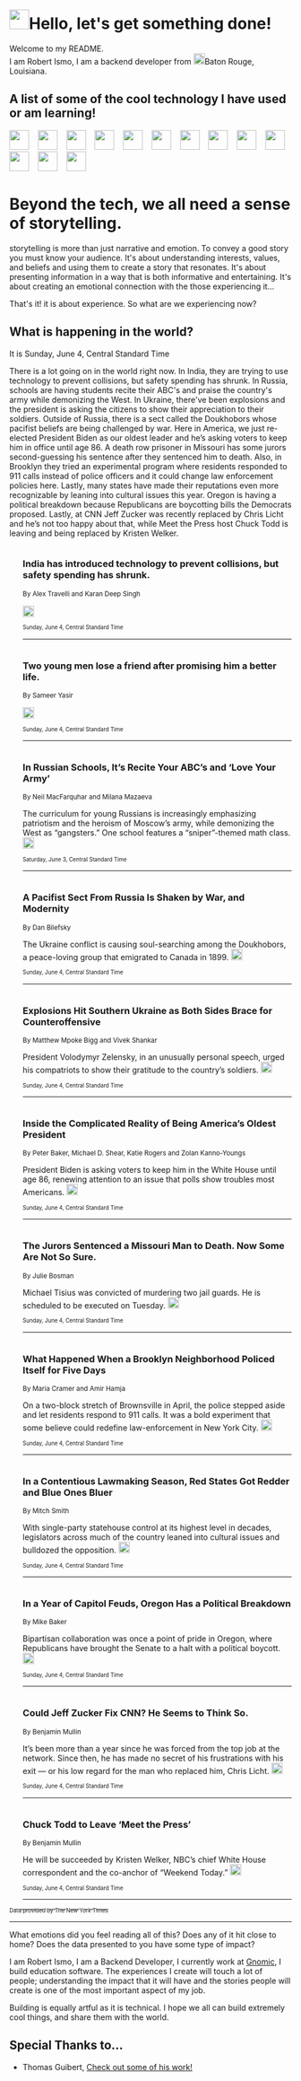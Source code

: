 <h1><img src="https://emojis.slackmojis.com/emojis/images/1643514375/3493/hot-coffee.gif?1643514375" width="35"/>Hello, let's get something done!</h1>

<p>Welcome to my README.<br/>
I am Robert Ismo, I am a backend developer from <img src="https://emojis.slackmojis.com/emojis/images/1638395689/50435/moulin_rouge.png?1638395689" width="20"/>Baton Rouge, Louisiana.</p>
<h2>A list of some of the cool technology I have used or am learning!</h2>
<p>
<img src="https://emojis.slackmojis.com/emojis/images/1643516091/21142/meow_bongotap.gif?1643516091" width="35" alt="">
<img src="https://img.shields.io/badge/Favorite%20Frontend%20Framework-SvelteKit-f83903" alt="">
<img src="https://img.shields.io/badge/Second%20Favorite-Vue-40b581" alt="">
<img src="https://img.shields.io/badge/Most%20Used%20Runtime-Nodejs-78b061" alt="">
<img src="https://emojis.slackmojis.com/emojis/images/1643517416/34482/fire.gif?1643517416" width="35" alt="">
<img src="https://img.shields.io/badge/Javascript%20But%20Better-Typescript-0078ca" alt="">
<img src="https://img.shields.io/badge/Favorite%20Language-Elixir-3e244d" alt="">
<img src="https://img.shields.io/badge/Containerize%20Everything-Docker-6ac9ef" alt="">
<img src="https://emojis.slackmojis.com/emojis/images/1643514596/5999/meow_party.gif?1643514596" width="35" alt="">
<img src="https://img.shields.io/badge/API%20Love%20Language-Graphql-de32a5" alt="">
<img src="https://img.shields.io/badge/Our%20Favorite%20Version%20Controller-Git-e94f33" alt="">
<img src="https://img.shields.io/badge/Favorite%20Database-Redis-d42d1d" alt="">
<img src="https://emojis.slackmojis.com/emojis/images/1643514559/5584/deployparrot.gif?1643514559" width="35" alt="">
<img src="https://img.shields.io/badge/Container%20Interstate-RabbitMQ-f66200" alt="">
<img src="https://img.shields.io/badge/Gotta%20Learn-Kubernetes-316adf" alt="">
<img src="https://img.shields.io/badge/Really%20Mature%20Now-WASM-654fef" alt="">
<img src="https://emojis.slackmojis.com/emojis/images/1666642497/61942/dance_vibe.gif?1666642497" width="35" alt="">
<img src="https://img.shields.io/badge/For%20My%20M1-ARM64-657d96" alt="">
<img src="https://img.shields.io/badge/Loving%20This%20So%20Much-TailwindCSS-17bcb5" alt="">
<img src="https://img.shields.io/badge/Cool%20Build%20Tool-Vite-f9cb24" alt="">
<img src="https://emojis.slackmojis.com/emojis/images/1669231376/62819/working-on-it.gif?1669231376" width="35" alt="">
<img src="https://img.shields.io/badge/Fun%20and%20Easy%20Database-MongoDB-5f8c49" alt="">
<img src="https://img.shields.io/badge/JS%20Life%20Support-NPM-c73737" alt="">
<img src="https://img.shields.io/badge/I%20Liked%20It-DynamoDB-0073b9" alt="">
<img src="https://emojis.slackmojis.com/emojis/images/1643514045/46/question.gif?1643514045" width="35" alt="">
<img src="https://img.shields.io/badge/cool-React-60d6f9" alt="">
<img src="https://img.shields.io/badge/Future%20Big%20Project-Lambda-f37e00" alt="">
<img src="https://img.shields.io/badge/NPM%20But%20Better-PNPM-f1aa07" alt="">
<img src="https://emojis.slackmojis.com/emojis/images/1643514943/9662/fbwow.gif?1643514943" width="35" alt="">
<img src="https://img.shields.io/badge/First%20Language-C-662079" alt="">
<img src="https://img.shields.io/badge/Where%20I%20Deploy%20Frontend-Vercel-000000" alt="">
<img src="https://img.shields.io/badge/Who%20Does%20not%20Want%20an%20App-Swift-f9492a" alt="">
<img src="https://emojis.slackmojis.com/emojis/images/1643514058/151/javascript.png?1643514058" width="35" alt="">
<img src="https://img.shields.io/badge/cool-Python-fbd542" alt="">
<img src="https://img.shields.io/badge/Favorite%20Something-Stripe-656cdc" alt="">
<img src="https://img.shields.io/badge/Of%20Course-HTML5-ed6327" alt="">
<img src="https://emojis.slackmojis.com/emojis/images/1660415405/60731/bomb.gif?1660415405" width="35" alt="">
<img src="https://img.shields.io/badge/hate-CSS-2964ec" alt="">
<img src="https://img.shields.io/badge/Learning-CircleCI-141215" alt="">
<img src="https://img.shields.io/badge/Learning-Rust-fbbb3b" alt="">
<img src="https://emojis.slackmojis.com/emojis/images/1660415397/60712/writing-hand.gif?1660415397" width="35" alt="">
<img src="https://img.shields.io/badge/Dev%20Browser%20of%20Choice-Firefox-cc4e26" alt="">
<img src="https://img.shields.io/badge/Recoverying%20From%20Windows-UNIX-1781e3" alt="">
<img src="https://img.shields.io/badge/LOVE-LogSeq-90c1c2" alt="">
<img src="https://emojis.slackmojis.com/emojis/images/1643514066/223/kirby.gif?1643514066" width="35" alt="">
<img src="https://img.shields.io/badge/Daily%20Driver-MacOS-e6e6e8" alt="">
<img src="https://img.shields.io/badge/Git%20Server-Github-000000" alt="">
<img src="https://img.shields.io/badge/enjoyable-EC2-f17428" alt="">
<img src="https://emojis.slackmojis.com/emojis/images/1643514239/2069/excited.gif?1643514239" width="35" alt="">
</p>
<h1>Beyond the tech, we all need a sense of storytelling.</h1>
<p>storytelling is more than just narrative and emotion. To convey a good story you must know your audience. It's about understanding interests, values, and beliefs and using them to create a story that resonates. It's about presenting information in a way that is both informative and entertaining. It's about creating an emotional connection with the those experiencing it...</p>
<p>That's it! it is about experience. So what are we experiencing now?</p>
<h2>What is happening in the world?</h2>
<p>It is Sunday, June 4, Central Standard Time</p>
<p>
There is a lot going on in the world right now. In India, they are trying to use technology to prevent collisions, but safety spending has shrunk. In Russia, schools are having students recite their ABC&#39;s and praise the country&#39;s army while demonizing the West. In Ukraine, there&#39;ve been explosions and the president is asking the citizens to show their appreciation to their soldiers. Outside of Russia, there is a sect called the Doukhobors whose pacifist beliefs are being challenged by war. Here in America, we just re-elected President Biden as our oldest leader and he’s asking voters to keep him in office until age 86. A death row prisoner in Missouri has some jurors second-guessing his sentence after they sentenced him to death. Also, in Brooklyn they tried an experimental program where residents responded to 911 calls instead of police officers and it could change law enforcement policies here. Lastly, many states have made their reputations even more recognizable by leaning into cultural issues this year. Oregon is having a political breakdown because Republicans are boycotting bills the Democrats proposed.  Lastly, at CNN Jeff Zucker was recently replaced by Chris Licht and he’s not too happy about that, while Meet the Press host Chuck Todd is leaving and being replaced by Kristen Welker.</p>
<ol>
<img src="https://img.shields.io/badge/-world-blue" alt="">
<h3>India has introduced technology to prevent collisions, but safety spending has shrunk.</h3>
<sub>By Alex Travelli and Karan Deep Singh</sub>
<p>  <a href="https://nyti.ms/3qfOne3"><img src="https://developer.nytimes.com/files/poweredby_nytimes_30b.png?v=1583354208352" height="20"></a></p>
<sub><sub>Sunday, June 4, Central Standard Time</sub></sub>
<hr/>
<img src="https://img.shields.io/badge/-world-blue" alt="">
<h3>Two young men lose a friend after promising him a better life.</h3>
<sub>By Sameer Yasir</sub>
<p>  <a href="https://nyti.ms/3OUMWMj"><img src="https://developer.nytimes.com/files/poweredby_nytimes_30b.png?v=1583354208352" height="20"></a></p>
<sub><sub>Sunday, June 4, Central Standard Time</sub></sub>
<hr/>
<img src="https://img.shields.io/badge/-world-blue" alt="">
<h3>In Russian Schools, It’s Recite Your ABC’s and ‘Love Your Army’</h3>
<sub>By Neil MacFarquhar and Milana Mazaeva</sub>
<p>The curriculum for young Russians is increasingly emphasizing patriotism and the heroism of Moscow’s army, while demonizing the West as “gangsters.” One school features a “sniper”-themed math class.  <a href="https://nyti.ms/3Cbn07M"><img src="https://developer.nytimes.com/files/poweredby_nytimes_30b.png?v=1583354208352" height="20"></a></p>
<sub><sub>Saturday, June 3, Central Standard Time</sub></sub>
<hr/>
<img src="https://img.shields.io/badge/-world-blue" alt="">
<h3>A Pacifist Sect From Russia Is Shaken by War, and Modernity</h3>
<sub>By Dan Bilefsky</sub>
<p>The Ukraine conflict is causing soul-searching among the Doukhobors, a peace-loving group that emigrated to Canada in 1899.  <a href="https://nyti.ms/3MMk7zb"><img src="https://developer.nytimes.com/files/poweredby_nytimes_30b.png?v=1583354208352" height="20"></a></p>
<sub><sub>Sunday, June 4, Central Standard Time</sub></sub>
<hr/>
<img src="https://img.shields.io/badge/-world-blue" alt="">
<h3>Explosions Hit Southern Ukraine as Both Sides Brace for Counteroffensive</h3>
<sub>By Matthew Mpoke Bigg and Vivek Shankar</sub>
<p>President Volodymyr Zelensky, in an unusually personal speech, urged his compatriots to show their gratitude to the country’s soldiers.  <a href="https://nyti.ms/3ISG0eQ"><img src="https://developer.nytimes.com/files/poweredby_nytimes_30b.png?v=1583354208352" height="20"></a></p>
<sub><sub>Sunday, June 4, Central Standard Time</sub></sub>
<hr/>
<img src="https://img.shields.io/badge/-us-blue" alt="">
<h3>Inside the Complicated Reality of Being America’s Oldest President</h3>
<sub>By Peter Baker, Michael D. Shear, Katie Rogers and Zolan Kanno-Youngs</sub>
<p>President Biden is asking voters to keep him in the White House until age 86, renewing attention to an issue that polls show troubles most Americans.  <a href="https://nyti.ms/3IUO6DL"><img src="https://developer.nytimes.com/files/poweredby_nytimes_30b.png?v=1583354208352" height="20"></a></p>
<sub><sub>Sunday, June 4, Central Standard Time</sub></sub>
<hr/>
<img src="https://img.shields.io/badge/-us-blue" alt="">
<h3>The Jurors Sentenced a Missouri Man to Death. Now Some Are Not So Sure.</h3>
<sub>By Julie Bosman</sub>
<p>Michael Tisius was convicted of murdering two jail guards. He is scheduled to be executed on Tuesday.  <a href="https://nyti.ms/42lYX0y"><img src="https://developer.nytimes.com/files/poweredby_nytimes_30b.png?v=1583354208352" height="20"></a></p>
<sub><sub>Sunday, June 4, Central Standard Time</sub></sub>
<hr/>
<img src="https://img.shields.io/badge/-nyregion-blue" alt="">
<h3>What Happened When a Brooklyn Neighborhood Policed Itself for Five Days</h3>
<sub>By Maria Cramer and Amir Hamja</sub>
<p>On a two-block stretch of Brownsville in April, the police stepped aside and let residents respond to 911 calls. It was a bold experiment that some believe could redefine law-enforcement in New York City.  <a href="https://nyti.ms/3OO5PRg"><img src="https://developer.nytimes.com/files/poweredby_nytimes_30b.png?v=1583354208352" height="20"></a></p>
<sub><sub>Sunday, June 4, Central Standard Time</sub></sub>
<hr/>
<img src="https://img.shields.io/badge/-us-blue" alt="">
<h3>In a Contentious Lawmaking Season, Red States Got Redder and Blue Ones Bluer</h3>
<sub>By Mitch Smith</sub>
<p>With single-party statehouse control at its highest level in decades, legislators across much of the country leaned into cultural issues and bulldozed the opposition.  <a href="https://nyti.ms/3WO6fJb"><img src="https://developer.nytimes.com/files/poweredby_nytimes_30b.png?v=1583354208352" height="20"></a></p>
<sub><sub>Sunday, June 4, Central Standard Time</sub></sub>
<hr/>
<img src="https://img.shields.io/badge/-us-blue" alt="">
<h3>In a Year of Capitol Feuds, Oregon Has a Political Breakdown</h3>
<sub>By Mike Baker</sub>
<p>Bipartisan collaboration was once a point of pride in Oregon, where Republicans have brought the Senate to a halt with a political boycott.  <a href="https://nyti.ms/43IrEWK"><img src="https://developer.nytimes.com/files/poweredby_nytimes_30b.png?v=1583354208352" height="20"></a></p>
<sub><sub>Sunday, June 4, Central Standard Time</sub></sub>
<hr/>
<img src="https://img.shields.io/badge/-business-blue" alt="">
<h3>Could Jeff Zucker Fix CNN? He Seems to Think So.</h3>
<sub>By Benjamin Mullin</sub>
<p>It’s been more than a year since he was forced from the top job at the network. Since then, he has made no secret of his frustrations with his exit — or his low regard for the man who replaced him, Chris Licht.  <a href="https://nyti.ms/43ECvk9"><img src="https://developer.nytimes.com/files/poweredby_nytimes_30b.png?v=1583354208352" height="20"></a></p>
<sub><sub>Sunday, June 4, Central Standard Time</sub></sub>
<hr/>
<img src="https://img.shields.io/badge/-business-blue" alt="">
<h3>Chuck Todd to Leave ‘Meet the Press’</h3>
<sub>By Benjamin Mullin</sub>
<p>He will be succeeded by Kristen Welker, NBC’s chief White House correspondent and the co-anchor of “Weekend Today.”  <a href="https://nyti.ms/42pXSot"><img src="https://developer.nytimes.com/files/poweredby_nytimes_30b.png?v=1583354208352" height="20"></a></p>
<sub><sub>Sunday, June 4, Central Standard Time</sub></sub>
<hr/>
</ol>
<a href="https://developer.nytimes.com"><sub><sub>Data provided by The New York Times</sub></sub></a>
<hr/>
<p>What emotions did you feel reading all of this? Does any of it hit close to home? Does the data presented to you have some type of impact?</p>
<p>I am Robert Ismo, I am a Backend Developer, I currently work at <a href="https://gnomic.education/">Gnomic</a>, I build education software. The experiences I create will touch a lot of people; understanding the impact that it will have and the stories people will create is one of the most important aspect of my job.</p>
<p>Building is equally artful as it is technical. I hope we all can build extremely cool things, and share them with the world.</p>
<h2>Special Thanks to...</h2>
<ul>
<li>Thomas Guibert, <a href="https://github.com/thmsgbrt/thmsgbrt">Check out some of his work!</a></li>
</ul>